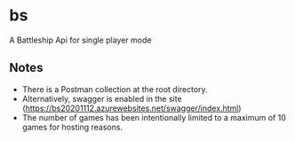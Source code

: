 # bs
A Battleship Api for single player mode

## Notes
* There is a Postman collection at the root directory.
* Alternatively, swagger is enabled in the site (https://bs20201112.azurewebsites.net/swagger/index.html)
* The number of games has been intentionally limited to a maximum of 10 games for hosting reasons.